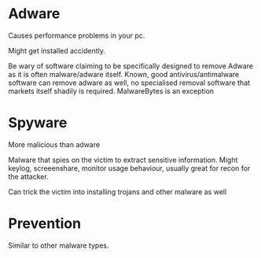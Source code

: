 
# Adware
Causes performance problems in your pc.

Might get installed accidently. 

Be wary of software claiming to be specifically designed to remove Adware as it is often malware/adware itself.
Known, good antivirus/antimalware software can remove adware as well, no specialised removal software that markets itself shadily is required.
MalwareBytes is an exception
# Spyware

More malicious than adware

Malware that spies on the victim to extract sensitive information. Might keylog, screeenshare, monitor usage behaviour, usually great for recon for the attacker.

Can trick the victim into installing trojans and other malware as well


# Prevention

Similar to other malware types.
